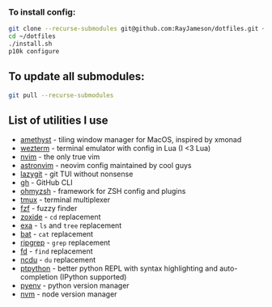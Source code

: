 ### To install config:

```bash
git clone --recurse-submodules git@github.com:RayJameson/dotfiles.git ~/dotfiles
cd ~/dotfiles
./install.sh
p10k configure
```

## To update all submodules:

```bash
git pull --recurse-submodules
```

## List of utilities I use

- [amethyst](https://github.com/ianyh/Amethyst) - tiling window manager for MacOS, inspired by xmonad
- [wezterm](https://github.com/wez/wezterm) - terminal emulator with config in Lua (I <3 Lua)
- [nvim](https://github.com/neovim/neovim) - the only true vim
- [astronvim](https://github.com/AstroNvim/AstroNvim) - neovim config maintained by cool guys
- [lazygit](https://github.com/jesseduffield/lazygit) - git TUI without nonsense
- [gh](https://github.com/cli/cli) - GitHub CLI
- [ohmyzsh](https://github.com/ohmyzsh/ohmyzsh) - framework for ZSH config and plugins
- [tmux](https://github.com/tmux/tmux) - terminal multiplexer
- [fzf](https://github.com/junegunn/fzf) - fuzzy finder
- [zoxide](https://github.com/ajeetdsouza/zoxide) - `cd` replacement
- [exa](https://github.com/ogham/exa) - `ls` and `tree` replacement
- [bat](https://github.com/sharkdp/bat) - `cat` replacement
- [ripgrep](https://github.com/BurntSushi/ripgrep) - `grep` replacement
- [fd](https://github.com/sharkdp/fd) - `find` replacement
- [ncdu](https://dev.yorhel.nl/ncdu) - `du` replacement
- [ptpython](https://github.com/prompt-toolkit/ptpython) - better python REPL with syntax highlighting and auto-completion (IPython supported)
- [pyenv](https://github.com/pyenv/pyenv) - python version manager
- [nvm](https://github.com/nvm-sh/nvm) - node version manager
